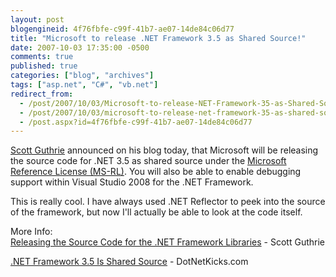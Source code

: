 ```yaml
---
layout: post
blogengineid: 4f76fbfe-c99f-41b7-ae07-14de84c06d77
title: "Microsoft to release .NET Framework 3.5 as Shared Source!"
date: 2007-10-03 17:35:00 -0500
comments: true
published: true
categories: ["blog", "archives"]
tags: ["asp.net", "C#", "vb.net"]
redirect_from: 
  - /post/2007/10/03/Microsoft-to-release-NET-Framework-35-as-Shared-Source!
  - /post/2007/10/03/microsoft-to-release-net-framework-35-as-shared-source!
  - /post.aspx?id=4f76fbfe-c99f-41b7-ae07-14de84c06d77
---
```

<!-- more -->

<a href="http://weblogs.asp.net/scottgu/archive/2007/10/03/releasing-the-source-code-for-the-net-framework-libraries.aspx">Scott Guthrie</a> announced on his blog today, that Microsoft will be releasing the source code for .NET 3.5 as shared source under the <a href="http://www.microsoft.com/resources/sharedsource/licensingbasics/referencelicense.mspx">Microsoft Reference License (MS-RL)</a>. You will also be able to enable debugging support within Visual Studio 2008 for the .NET Framework.

This is really cool. I have always used .NET Reflector to peek into the source of the framework, but now I'll actually be able to look at the code itself.

More Info:<br /><a href="http://weblogs.asp.net/scottgu/archive/2007/10/03/releasing-the-source-code-for-the-net-framework-libraries.aspx">Releasing the Source Code for the .NET Framework Libraries</a> - Scott Guthrie

<a href="http://dotnetkicks.com/opensource/NET_Framework_3_5_Is_Open_Source">.NET Framework 3.5 Is Shared Source</a> - DotNetKicks.com
